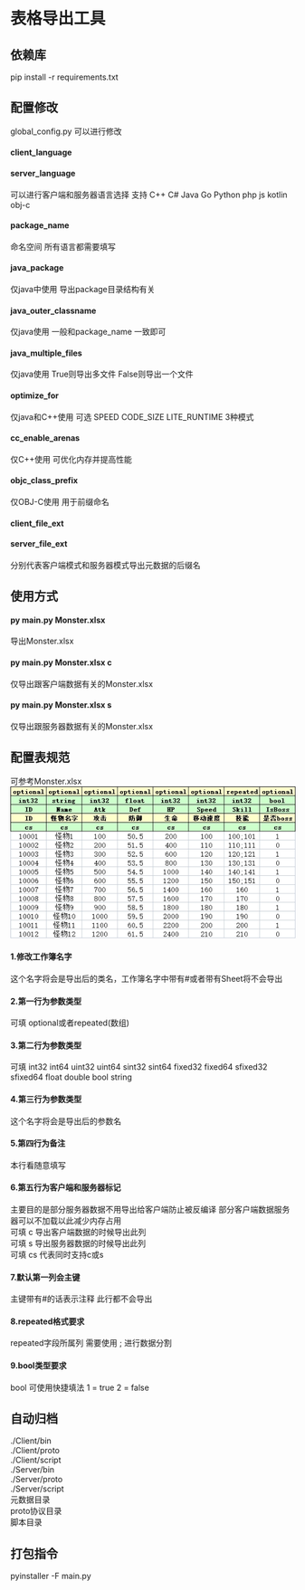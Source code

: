 # 表格导出工具  
## 依赖库  
pip install -r requirements.txt

## 配置修改
global_config.py 可以进行修改  
#### client_language  
#### server_language  
可以进行客户端和服务器语言选择 支持 C++ C# Java Go Python php js kotlin obj-c
#### package_name  
命名空间 所有语言都需要填写  
#### java_package  
仅java中使用 导出package目录结构有关
#### java_outer_classname  
仅java使用 一般和package_name 一致即可  
#### java_multiple_files
仅java使用 True则导出多文件 False则导出一个文件
#### optimize_for  
仅java和C++使用 可选 SPEED CODE_SIZE LITE_RUNTIME 3种模式
#### cc_enable_arenas  
仅C++使用 可优化内存并提高性能  
#### objc_class_prefix  
仅OBJ-C使用 用于前缀命名  
#### client_file_ext  
#### server_file_ext  
分别代表客户端模式和服务器模式导出元数据的后缀名  


## 使用方式
#### py main.py Monster.xlsx  
导出Monster.xlsx
#### py main.py Monster.xlsx c  
仅导出跟客户端数据有关的Monster.xlsx  
#### py main.py Monster.xlsx s  
仅导出跟服务器数据有关的Monster.xlsx 

## 配置表规范  
可参考Monster.xlsx  
 ![image](https://github.com/JiajunJiang/ExcelToBytes/blob/Master/Example.jpg)
#### 1.修改工作簿名字  
这个名字将会是导出后的类名，工作簿名字中带有#或者带有Sheet将不会导出  
#### 2.第一行为参数类型  
可填 optional或者repeated(数组)  
#### 3.第二行为参数类型  
可填 int32 int64 uint32 uint64 sint32 sint64 fixed32 fixed64 sfixed32 sfixed64 float double bool string  
#### 4.第三行为参数类型 
这个名字将会是导出后的参数名  
#### 5.第四行为备注  
本行看随意填写
#### 6.第五行为客户端和服务器标记  
主要目的是部分服务器数据不用导出给客户端防止被反编译 部分客户端数据服务器可以不加载以此减少内存占用  
可填 c 导出客户端数据的时候导出此列  
可填 s 导出服务器数据的时候导出此列  
可填 cs 代表同时支持c或s  
#### 7.默认第一列会主键  
主键带有#的话表示注释 此行都不会导出 
#### 8.repeated格式要求  
repeated字段所属列 需要使用 ; 进行数据分割
#### 9.bool类型要求  
bool 可使用快捷填法 1 = true 2 = false  

## 自动归档  
./Client/bin  
./Client/proto  
./Client/script  
./Server/bin   
./Server/proto  
./Server/script  
元数据目录  
proto协议目录  
脚本目录

## 打包指令
pyinstaller -F main.py

